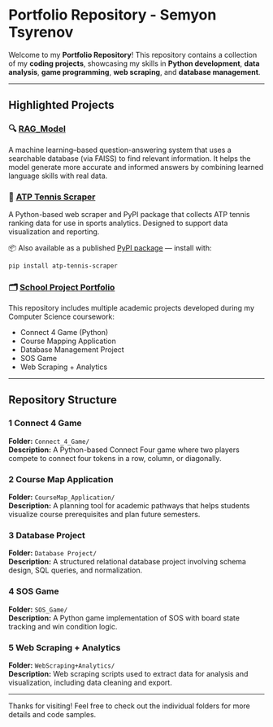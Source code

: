 # Portfolio Repository - Semyon Tsyrenov

Welcome to my **Portfolio Repository**! This repository contains a collection of my **coding projects**, showcasing my skills in **Python development**, **data analysis**, **game programming**, **web scraping**, and **database management**.

---

## Highlighted Projects

### 🔍 [RAG_Model](https://github.com/Semne77/RAG_Model)
A machine learning–based question-answering system that uses a searchable database (via FAISS) to find relevant information. It helps the model generate more accurate and informed answers by combining learned language skills with real data.

### 🎾 [ATP Tennis Scraper](https://github.com/Semne77/atp_tennis_scraper)
A Python-based web scraper and PyPI package that collects ATP tennis ranking data for use in sports analytics. Designed to support data visualization and reporting.

📦 Also available as a published [PyPI package](https://pypi.org/project/atp-tennis-scraper/) — install with:
```bash
pip install atp-tennis-scraper
```


### 🗂 [School Project Portfolio](https://github.com/Semne77/Portfolio)
This repository includes multiple academic projects developed during my Computer Science coursework:
- Connect 4 Game (Python)
- Course Mapping Application
- Database Management Project
- SOS Game
- Web Scraping + Analytics

---

## Repository Structure

### 1️ Connect 4 Game  
**Folder:** `Connect_4_Game/`  
**Description:** A Python-based Connect Four game where two players compete to connect four tokens in a row, column, or diagonally.

### 2️ Course Map Application  
**Folder:** `CourseMap_Application/`  
**Description:** A planning tool for academic pathways that helps students visualize course prerequisites and plan future semesters.

### 3️ Database Project   
**Folder:** `Database Project/`  
**Description:** A structured relational database project involving schema design, SQL queries, and normalization.

### 4️ SOS Game  
**Folder:** `SOS_Game/`  
**Description:** A Python game implementation of SOS with board state tracking and win condition logic.

### 5️ Web Scraping + Analytics   
**Folder:** `WebScraping+Analytics/`  
**Description:** Web scraping scripts used to extract data for analysis and visualization, including data cleaning and export.

---

Thanks for visiting! Feel free to check out the individual folders for more details and code samples.
